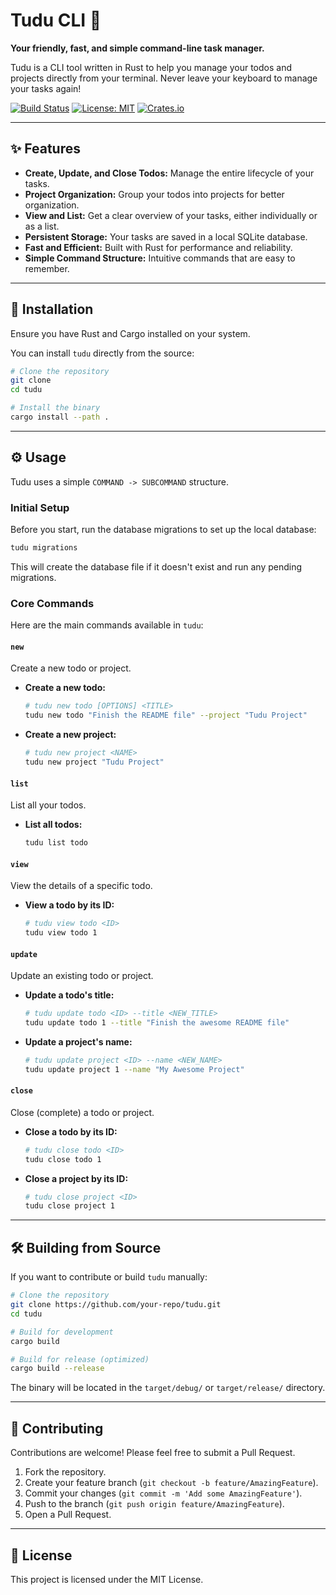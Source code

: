 # Tudu CLI 🦀

**Your friendly, fast, and simple command-line task manager.**

Tudu is a CLI tool written in Rust to help you manage your todos and projects directly from your terminal. Never leave your keyboard to manage your tasks again!

[![Build Status](https://img.shields.io/github/actions/workflow/status/your-repo/rust.yml?branch=main&style=for-the-badge)](https://github.com/your-repo/actions)
[![License: MIT](https://img.shields.io/badge/License-MIT-yellow.svg?style=for-the-badge)](https://opensource.org/licenses/MIT)
[![Crates.io](https://img.shields.io/crates/v/tudu?style=for-the-badge)](https://crates.io/crates/tudu)

---

## ✨ Features

- **Create, Update, and Close Todos:** Manage the entire lifecycle of your tasks.
- **Project Organization:** Group your todos into projects for better organization.
- **View and List:** Get a clear overview of your tasks, either individually or as a list.
- **Persistent Storage:** Your tasks are saved in a local SQLite database.
- **Fast and Efficient:** Built with Rust for performance and reliability.
- **Simple Command Structure:** Intuitive commands that are easy to remember.

---

## 🚀 Installation

Ensure you have Rust and Cargo installed on your system.

You can install `tudu` directly from the source:

```bash
# Clone the repository
git clone 
cd tudu

# Install the binary
cargo install --path .
```

---

## ⚙️ Usage

Tudu uses a simple `COMMAND -> SUBCOMMAND` structure.

### Initial Setup

Before you start, run the database migrations to set up the local database:

```bash
tudu migrations
```
This will create the database file if it doesn't exist and run any pending migrations.

### Core Commands

Here are the main commands available in `tudu`:

#### `new`
Create a new todo or project.

- **Create a new todo:**
  ```bash
  # tudu new todo [OPTIONS] <TITLE>
  tudu new todo "Finish the README file" --project "Tudu Project"
  ```

- **Create a new project:**
  ```bash
  # tudu new project <NAME>
  tudu new project "Tudu Project"
  ```

#### `list`
List all your todos.

- **List all todos:**
  ```bash
  tudu list todo
  ```

#### `view`
View the details of a specific todo.

- **View a todo by its ID:**
  ```bash
  # tudu view todo <ID>
  tudu view todo 1
  ```

#### `update`
Update an existing todo or project.

- **Update a todo's title:**
  ```bash
  # tudu update todo <ID> --title <NEW_TITLE>
  tudu update todo 1 --title "Finish the awesome README file"
  ```

- **Update a project's name:**
    ```bash
    # tudu update project <ID> --name <NEW_NAME>
    tudu update project 1 --name "My Awesome Project"
    ```

#### `close`
Close (complete) a todo or project.

- **Close a todo by its ID:**
  ```bash
  # tudu close todo <ID>
  tudu close todo 1
  ```

- **Close a project by its ID:**
    ```bash
    # tudu close project <ID>
    tudu close project 1
    ```

---

## 🛠️ Building from Source

If you want to contribute or build `tudu` manually:

```bash
# Clone the repository
git clone https://github.com/your-repo/tudu.git
cd tudu

# Build for development
cargo build

# Build for release (optimized)
cargo build --release
```
The binary will be located in the `target/debug/` or `target/release/` directory.

---

## 🤝 Contributing

Contributions are welcome! Please feel free to submit a Pull Request.

1.  Fork the repository.
2.  Create your feature branch (`git checkout -b feature/AmazingFeature`).
3.  Commit your changes (`git commit -m 'Add some AmazingFeature'`).
4.  Push to the branch (`git push origin feature/AmazingFeature`).
5.  Open a Pull Request.

---

## 📄 License

This project is licensed under the MIT License.
